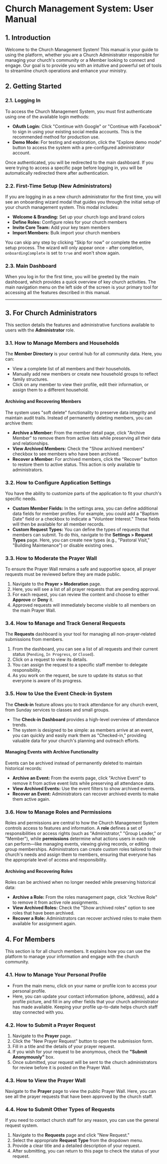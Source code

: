 # Church Management System: User Manual

## 1. Introduction

Welcome to the Church Management System! This manual is your guide to using the platform, whether
you are a Church Administrator responsible for managing your church's community or a Member looking
to connect and engage. Our goal is to provide you with an intuitive and powerful set of tools to
streamline church operations and enhance your ministry.

## 2. Getting Started

### 2.1. Logging In

To access the Church Management System, you must first authenticate using one of the available login methods:

- **OAuth Login:** Click "Continue with Google" or "Continue with Facebook" to sign in using your existing social media accounts. This is the recommended method for production use.
- **Demo Mode:** For testing and exploration, click the "Explore demo mode" button to access the system with a pre-configured administrator account.

Once authenticated, you will be redirected to the main dashboard. If you were trying to access a specific page before logging in, you will be automatically redirected there after authentication.

### 2.2. First-Time Setup (New Administrators)

If you are logging in as a new church administrator for the first time, you will see an onboarding wizard modal that guides you through the initial setup of your church management system. This modal includes:

- **Welcome & Branding:** Set up your church logo and brand colors
- **Define Roles:** Configure roles for your church members
- **Invite Core Team:** Add your key team members
- **Import Members:** Bulk import your church members

You can skip any step by clicking "Skip for now" or complete the entire setup process. The wizard will only appear once - after completion, `onboardingComplete` is set to `true` and won't show again.

### 2.3. Main Dashboard

When you log in for the first time, you will be greeted by the main dashboard, which provides a
quick overview of key church activities. The main navigation menu on the left side of the screen is
your primary tool for accessing all the features described in this manual.

---

## 3. For Church Administrators

This section details the features and administrative functions available to users with the
**Administrator** role.

### 3.1. How to Manage Members and Households

The **Member Directory** is your central hub for all community data. Here, you can:

- View a complete list of all members and their households.
- Manually add new members or create new household groups to reflect family structures.
- Click on any member to view their profile, edit their information, or assign them to a different
  household.

#### Archiving and Recovering Members

The system uses "soft delete" functionality to preserve data integrity and maintain audit trails. Instead of permanently deleting members, you can archive them:

- **Archive a Member:** From the member detail page, click "Archive Member" to remove them from active lists while preserving all their data and relationships.
- **View Archived Members:** Check the "Show archived members" checkbox to see members who have been archived.
- **Recover a Member:** For archived members, click the "Recover" button to restore them to active status. This action is only available to administrators.

### 3.2. How to Configure Application Settings

You have the ability to customize parts of the application to fit your church's specific needs.

- **Custom Member Fields:** In the settings area, you can define additional data fields for member
  profiles. For example, you could add a "Baptism Date" field or a checkbox to indicate a "Volunteer
  Interest." These fields will then be available for all member records.
- **Custom Request Types:** You can define the types of requests that members can submit. To do
  this, navigate to the **Settings > Request Types** page. Here, you can create new types (e.g.,
  "Pastoral Visit," "Building Maintenance") or disable existing ones.

### 3.3. How to Moderate the Prayer Wall

To ensure the Prayer Wall remains a safe and supportive space, all prayer requests must be reviewed
before they are made public.

1. Navigate to the **Prayer > Moderation** page.
2. Here, you will see a list of all prayer requests that are pending approval.
3. For each request, you can review the content and choose to either **Approve** or **Deny** it.
4. Approved requests will immediately become visible to all members on the main Prayer Wall.

### 3.4. How to Manage and Track General Requests

The **Requests** dashboard is your tool for managing all non-prayer-related submissions from
members.

1. From the dashboard, you can see a list of all requests and their current status (`Pending`,
   `In Progress`, or `Closed`).
2. Click on a request to view its details.
3. You can assign the request to a specific staff member to delegate responsibility.
4. As you work on the request, be sure to update its status so that everyone is aware of its
   progress.

### 3.5. How to Use the Event Check-in System

The **Check-in** feature allows you to track attendance for any church event, from Sunday services
to classes and small groups.

- The **Check-in Dashboard** provides a high-level overview of attendance trends.
- The system is designed to be simple: as members arrive at an event, you can quickly and easily
  mark them as "Checked-in," providing valuable data for your church's planning and outreach
  efforts.

#### Managing Events with Archive Functionality

Events can be archived instead of permanently deleted to maintain historical records:

- **Archive an Event:** From the events page, click "Archive Event" to remove it from active event lists while preserving all attendance data.
- **View Archived Events:** Use the event filters to show archived events.
- **Recover an Event:** Administrators can recover archived events to make them active again.

### 3.6. How to Manage Roles and Permissions

Roles and permissions are central to how the Church Management System controls access to features and information. A **role** defines a set of responsibilities or access rights (such as "Administrator," "Group Leader," or "Member"), while **permissions** determine what actions users in each role can perform—like managing events, viewing giving records, or editing group memberships. Administrators can create custom roles tailored to their church's needs and assign them to members, ensuring that everyone has the appropriate level of access and responsibility.

#### Archiving and Recovering Roles

Roles can be archived when no longer needed while preserving historical data:

- **Archive a Role:** From the roles management page, click "Archive Role" to remove it from active role assignments.
- **View Archived Roles:** Check the "Show archived roles" option to see roles that have been archived.
- **Recover a Role:** Administrators can recover archived roles to make them available for assignment again.

## 4. For Members

This section is for all church members. It explains how you can use the platform to manage your
information and engage with the church community.

### 4.1. How to Manage Your Personal Profile

- From the main menu, click on your name or profile icon to access your personal profile.
- Here, you can update your contact information (phone, address), add a profile picture, and fill in
  any other fields that your church administrator has made available. Keeping your profile
  up-to-date helps church staff stay connected with you.

### 4.2. How to Submit a Prayer Request

1. Navigate to the **Prayer** page.
2. Click the "New Prayer Request" button to open the submission form.
3. Fill in a title and the details of your prayer request.
4. If you wish for your request to be anonymous, check the **"Submit Anonymously"** box.
5. Once submitted, your request will be sent to the church administrators for review before it is
   posted on the Prayer Wall.

### 4.3. How to View the Prayer Wall

Navigate to the **Prayer** page to view the public Prayer Wall. Here, you can see all the prayer
requests that have been approved by the church staff.

### 4.4. How to Submit Other Types of Requests

If you need to contact church staff for any reason, you can use the general request system.

1. Navigate to the **Requests** page and click "New Request."
2. Select the appropriate **Request Type** from the dropdown menu.
3. Provide a clear title and a detailed description of your request.
4. After submitting, you can return to this page to check the status of your request.
